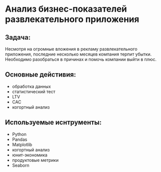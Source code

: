 # Анализ бизнес-показателей развлекательного приложения

## Задача:
Несмотря на огромные вложения в рекламу развлекательного приложения, последние несколько месяцев компания терпит убытки. Необходимо разобраться в причинах и помочь компании выйти в плюс.

## Основные дейстивия:
- обработка данных
- статистический тест
- LTV
- CAC
- когортный анализ 

## Используемые иснтрументы:
- Python
- Pandas
- Matplotlib
- когортный анализ
- юнит-экономика
- продуктовые метрики
- Seaborn
